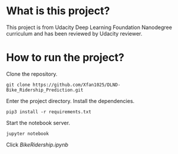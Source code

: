 # What is this project?
This project is from Udacity Deep Learning Foundation Nanodegree curriculum and has been reviewed by Udacity reviewer.

# How to run the project?
Clone the repository. 

`git clone https://github.com/Xfan1025/DLND-Bike_Ridership_Prediction.git`

Enter the project directory. Install the dependencies. 

`pip3 install -r requirements.txt`

Start the notebook server.

`jupyter notebook`

Click *BikeRidership.ipynb*

